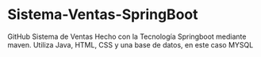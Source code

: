 # Sistema-Ventas-SpringBoot
GitHub Sistema de Ventas Hecho con la Tecnología Springboot mediante maven.
Utiliza Java, HTML, CSS y una base de datos, en este caso MYSQL
